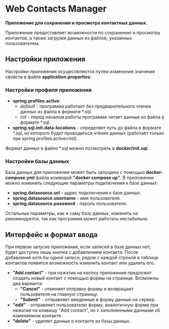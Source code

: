 # Web Contacts Manager

**Приложение для сохранения и просмотра контактных данных.**

Приложение предоставляет возможности по сохранению и просмотру контактов, 
а также загрузки данных из файлов, указанных пользователем.

## Настройки приложения
Настройки приложения осуществляются путем изменения значения свойств в файле **application.properties**:

### Настройки профиля приложения
- **spring.profiles.active**:
  - _default_ - программа работает без предварительного чтения данных из файла в формате *.sql.
  - _init_ - перед началом работы программа читает данные из файла в формате *.sql.
- **spring.sql.init.data-locations** - определяет путь до файла в формате *.sql, 
из которого будет проводиться чтение данных (работает только при spring.profiles.active=init).

Формат данных в файле *.sql можно посмотреть в **docker/init.sql**.

### Настройки базы данных
База данных для приложения может быть запущена с помощью **docker-compose.yml** файла командой **"docker compose up"**. 
В приложении можно изменить следующие параметры подключения к базе данных:
- **spring.datasource.url** - адрес подключения к базе данных.
- **spring.datasource.username** - имя пользователя.
- **spring.datasource.password** - пароль пользователя.

Остальные параметры, как и саму базу данных, изменять не рекомендуется, так как программа может работать нестабильно.

## Интерфейс и формат ввода
При первом запуске приложения, если записей в базе данных нет, будет доступна лишь кнопка с добавлением контакта. 
После добавления хотя бы одной записи, рядом с каждой строкой в таблице контактов появится возможность изменить контакт
или удалить его.

- **"Add contact"** - при нажатии на кнопку приложение предложит создать новый контакт с помощью формы на странице. Возможны два варианта:
  - **"Cancel"** - отменяет отправку формы и возвращает пользователя на главную страницу.
  - **"Submit"** - отправляет введенные в форму данные на сервер.
- **"edit"** - отправляет пользователю форму, аналогичную форме при нажатии на клавишу "Add contact", но с заполненными данными об изменяемом контакте.
- **"delete"** - удаляет данные о контакте из базы данных.
